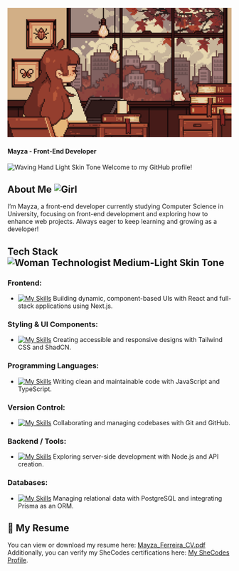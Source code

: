 ![Banner](https://github.com/mayza-ferreira/mayza-ferreira/blob/main/banner.gif)

#### Mayza - Front-End Developer

<img src="https://raw.githubusercontent.com/Tarikul-Islam-Anik/Animated-Fluent-Emojis/master/Emojis/Hand%20gestures/Waving%20Hand%20Light%20Skin%20Tone.png" alt="Waving Hand Light Skin Tone" width="25" height="25" /> Welcome to my GitHub profile! 


## About Me <img src="https://raw.githubusercontent.com/Tarikul-Islam-Anik/Animated-Fluent-Emojis/master/Emojis/People/Girl.png" alt="Girl" width="25" height="25" />

I’m Mayza, a front-end developer currently studying Computer Science in University, focusing on front-end development and exploring how to enhance web projects. Always eager to keep learning and growing as a developer!

## Tech Stack <img src="https://raw.githubusercontent.com/Tarikul-Islam-Anik/Animated-Fluent-Emojis/master/Emojis/People%20with%20professions/Woman%20Technologist%20Medium-Light%20Skin%20Tone.png" alt="Woman Technologist Medium-Light Skin Tone" width="25" height="25" />

### Frontend:

- [![My Skills](https://skillicons.dev/icons?i=react,nextjs)](https://skillicons.dev) Building dynamic, component-based UIs with React and full-stack applications using Next.js.

### Styling & UI Components:

- [![My Skills](https://skillicons.dev/icons?i=tailwindcss)](https://skillicons.dev) Creating accessible and responsive designs with Tailwind CSS and ShadCN.

### Programming Languages:

- [![My Skills](https://skillicons.dev/icons?i=js,ts)](https://skillicons.dev) Writing clean and maintainable code with JavaScript and TypeScript.

### Version Control:

- [![My Skills](https://skillicons.dev/icons?i=git,github)](https://skillicons.dev) Collaborating and managing codebases with Git and GitHub.

### Backend / Tools:

- [![My Skills](https://skillicons.dev/icons?i=nodejs)](https://skillicons.dev) Exploring server-side development with Node.js and API creation.

### Databases:

- [![My Skills](https://skillicons.dev/icons?i=postgresql)](https://skillicons.dev) Managing relational data with PostgreSQL and integrating Prisma as an ORM.


## 📄 My Resume
You can view or download my resume here: [Mayza_Ferreira_CV.pdf]([https://github.com/mayza-ferreira/mayza-ferreira/blob/main/MyResume.pdf](https://github.com/mayza-ferreira/mayza-ferreira/blob/main/MyResume.pdf))
Additionally, you can verify my SheCodes certifications here: [My SheCodes Profile](https://www.shecodes.io/graduates/68657-mayza-ferreira).

<!--
**mayza-ferreira/mayza-ferreira** is a ✨ _special_ ✨ repository because its `README.md` (this file) appears on your GitHub profile.

Here are some ideas to get you started:

- 🔭 I’m currently working on ...
- 🌱 I’m currently learning ...
- 👯 I’m looking to collaborate on ...
- 🤔 I’m looking for help with ...
- 💬 Ask me about ...
- 📫 How to reach me: ...
- 😄 Pronouns: ...
- ⚡ Fun fact: ...
-->
